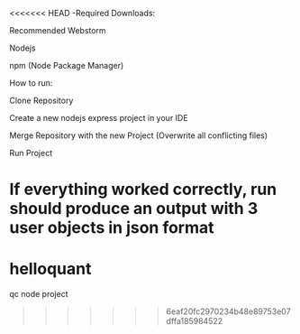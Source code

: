 <<<<<<< HEAD
-Required Downloads:

Recommended Webstorm

Nodejs

npm (Node Package Manager)



How to run:

Clone Repository

Create a new nodejs express project in your IDE

Merge Repository with the new Project (Overwrite all conflicting files)

Run Project

If everything worked correctly, run should produce an output with 3 user objects in json format
=======
# helloquant
qc node project 
>>>>>>> 6eaf20fc2970234b48e89753e07dffa185984522
